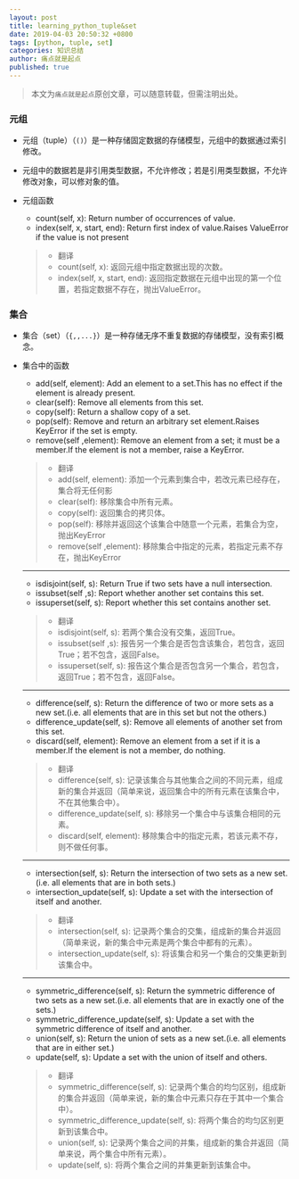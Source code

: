 ```yaml
---
layout: post
title: learning_python_tuple&set
date: 2019-04-03 20:50:32 +0800
tags: [python, tuple, set]
categories: 知识总结
author: 痛点就是起点
published: true
---
```


> 本文为`痛点就是起点`原创文章，可以随意转载，但需注明出处。

### 元组
* 元组（tuple）（`()`）是一种存储固定数据的存储模型，元组中的数据通过索引修改。

* 元组中的数据若是非引用类型数据，不允许修改；若是引用类型数据，不允许修改对象，可以修对象的值。

* 元组函数
    * count(self, x): Return number of occurrences of value.
    * index(self, x, start, end): Return first index of value.Raises ValueError if the value is not present
    > * 翻译
    > * count(self, x): 返回元组中指定数据出现的次数。
    > * index(self, x, start, end): 返回指定数据在元组中出现的第一个位置，若指定数据不存在，抛出ValueError。

### 集合
* 集合（set）（`{,,...}`）是一种存储无序不重复数据的存储模型，没有索引概念。

* 集合中的函数
    * add(self, element): Add an element to a set.This has no effect if the element is already present.
    * clear(self): Remove all elements from this set.
    * copy(self): Return a shallow copy of a set.
    * pop(self): Remove and return an arbitrary set element.Raises KeyError if the set is empty.
    * remove(self ,element): Remove an element from a set; it must be a member.If the element is not a member, raise a KeyError.
    > * 翻译
    > * add(self, element): 添加一个元素到集合中，若改元素已经存在，集合将无任何影
    > * clear(self): 移除集合中所有元素。
    > * copy(self): 返回集合的拷贝体。
    > * pop(self): 移除并返回这个该集合中随意一个元素，若集合为空，抛出KeyError
    > * remove(self ,element): 移除集合中指定的元素，若指定元素不存在，抛出KeyError

    <hr />

    * isdisjoint(self, s): Return True if two sets have a null intersection.
    * issubset(self ,s): Report whether another set contains this set.
    * issuperset(self, s): Report whether this set contains another set.
    > * 翻译
    > * isdisjoint(self, s): 若两个集合没有交集，返回True。
    > * issubset(self ,s): 报告另一个集合是否包含该集合，若包含，返回True；若不包含，返回False。
    > * issuperset(self, s): 报告这个集合是否包含另一个集合，若包含，返回True；若不包含，返回False。

    <hr />

    * difference(self, s): Return the difference of two or more sets as a new set.(i.e. all elements that are in this set but not the others.)
    * difference_update(self,  s): Remove all elements of another set from this set.
    * discard(self, element): Remove an element from a set if it is a member.If the element is not a member, do nothing.
    > * 翻译
    > * difference(self, s): 记录该集合与其他集合之间的不同元素，组成新的集合并返回（简单来说，返回集合中的所有元素在该集合中，不在其他集合中）。
    > * difference_update(self,  s): 移除另一个集合中与该集合相同的元素。
    > * discard(self, element): 移除集合中的指定元素，若该元素不存，则不做任何事。

    <hr />

    * intersection(self, s): Return the intersection of two sets as a new set.(i.e. all elements that are in both sets.)
    * intersection_update(self,  s): Update a set with the intersection of itself and another.
    > * 翻译
    > * intersection(self, s): 记录两个集合的交集，组成新的集合并返回（简单来说，新的集合中元素是两个集合中都有的元素）。
    > * intersection_update(self,  s): 将该集合和另一个集合的交集更新到该集合中。

    <hr />

    * symmetric_difference(self,  s): Return the symmetric difference of two sets as a new set.(i.e. all elements that are in exactly one of the sets.)
    * symmetric_difference_update(self,  s): Update a set with the symmetric difference of itself and another.
    * union(self, s): Return the union of sets as a new set.(i.e. all elements that are in either set.)
    * update(self,  s): Update a set with the union of itself and others.
    > * 翻译
    > * symmetric_difference(self,  s): 记录两个集合的均匀区别，组成新的集合并返回（简单来说，新的集合中元素只存在于其中一个集合中）。
    > * symmetric_difference_update(self,  s): 将两个集合的均匀区别更新到该集合中。
    > * union(self, s): 记录两个集合之间的并集，组成新的集合并返回（简单来说，两个集合中所有元素）。
    > * update(self,  s): 将两个集合之间的并集更新到该集合中。
